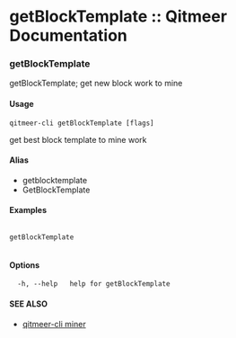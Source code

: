 # getBlockTemplate :: Qitmeer Documentation

### getBlockTemplate <a href="#getblocktemplate" id="getblocktemplate"></a>

getBlockTemplate; get new block work to mine

#### Usage <a href="#usage" id="usage"></a>

```
qitmeer-cli getBlockTemplate [flags]
```

get best block template to mine work

#### Alias <a href="#alias" id="alias"></a>

* getblocktemplate
* GetBlockTemplate

#### Examples <a href="#examples" id="examples"></a>

```

getBlockTemplate 
	
```

#### Options <a href="#options" id="options"></a>

```
  -h, --help   help for getBlockTemplate
```

#### SEE ALSO <a href="#see-also" id="see-also"></a>

* [qitmeer-cli miner](https://github.com/objemmanuel/docs/blob/master/commands-references/qitmeer-cli-qitmeer-documentation/miner/broken-reference/README.md)
